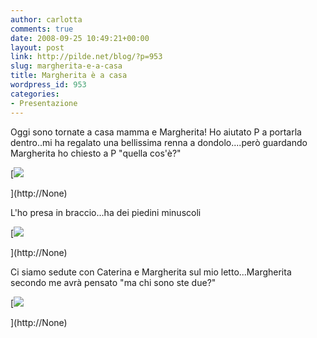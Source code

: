 ```yaml
---
author: carlotta
comments: true
date: 2008-09-25 10:49:21+00:00
layout: post
link: http://pilde.net/blog/?p=953
slug: margherita-e-a-casa
title: Margherita è a casa
wordpress_id: 953
categories:
- Presentazione
---
```


Oggi sono tornate a casa mamma e Margherita! Ho aiutato P a portarla dentro..mi ha regalato una bellissima renna a dondolo....però guardando Margherita ho chiesto a P "quella cos'è?"

[![](http://pilde.net/blog/wp-content/uploads/2008/09/acasa1.jpg)


](http://None)




L'ho presa in braccio...ha dei piedini minuscoli

[![](http://pilde.net/blog/wp-content/uploads/2008/09/piedini.jpg)


](http://None)




Ci siamo sedute con Caterina e Margherita sul mio letto...Margherita secondo me avrà pensato "ma chi sono ste due?"

[![](http://pilde.net/blog/wp-content/uploads/2008/09/chisonostedue.jpg)


](http://None)




